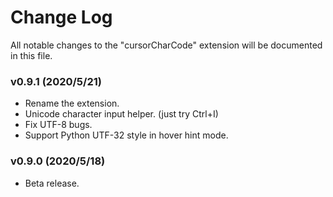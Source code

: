 # Change Log
All notable changes to the "cursorCharCode" extension will be documented in this file.

### v0.9.1 (2020/5/21)

- Rename the extension.
- Unicode character input helper. (just try Ctrl+I)
- Fix UTF-8 bugs.
- Support Python UTF-32 style in hover hint mode.

### v0.9.0 (2020/5/18)

- Beta release.
